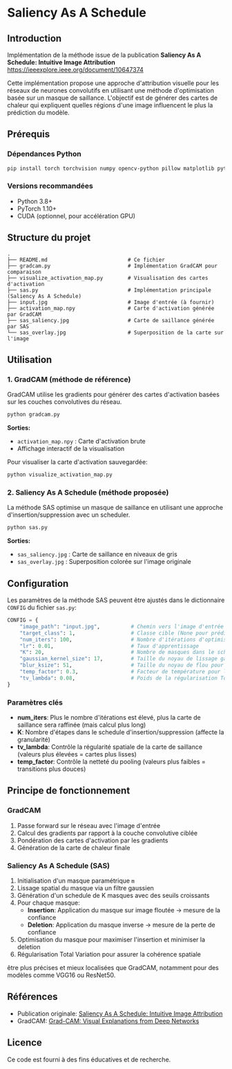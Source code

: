 # Saliency As A Schedule

## Introduction 
Implémentation de la méthode issue de la publication **Saliency As A Schedule: Intuitive Image Attribution** https://ieeexplore.ieee.org/document/10647374

Cette implémentation propose une approche d'attribution visuelle pour les réseaux de neurones convolutifs en utilisant une méthode d'optimisation basée sur un masque de saillance. L'objectif est de générer des cartes de chaleur qui expliquent quelles régions d'une image influencent le plus la prédiction du modèle.

## Prérequis

### Dépendances Python
```bash
pip install torch torchvision numpy opencv-python pillow matplotlib pytorch-grad-cam
```

### Versions recommandées
- Python 3.8+
- PyTorch 1.10+
- CUDA (optionnel, pour accélération GPU)

## Structure du projet

```
.
├── README.md                          # Ce fichier
├── gradcam.py                         # Implémentation GradCAM pour comparaison
├── visualize_activation_map.py        # Visualisation des cartes d'activation
├── sas.py                             # Implémentation principale (Saliency As A Schedule)
├── input.jpg                          # Image d'entrée (à fournir)
├── activation_map.npy                 # Carte d'activation générée par GradCAM
├── sas_saliency.jpg                   # Carte de saillance générée par SAS
└── sas_overlay.jpg                    # Superposition de la carte sur l'image
```

## Utilisation

### 1. GradCAM (méthode de référence)

GradCAM utilise les gradients pour générer des cartes d'activation basées sur les couches convolutives du réseau.

```bash
python gradcam.py
```

**Sorties:**
- `activation_map.npy` : Carte d'activation brute
- Affichage interactif de la visualisation

Pour visualiser la carte d'activation sauvegardée:
```bash
python visualize_activation_map.py
```

### 2. Saliency As A Schedule (méthode proposée)

La méthode SAS optimise un masque de saillance en utilisant une approche d'insertion/suppression avec un scheduler.

```bash
python sas.py
```

**Sorties:**
- `sas_saliency.jpg` : Carte de saillance en niveaux de gris
- `sas_overlay.jpg` : Superposition colorée sur l'image originale

## Configuration

Les paramètres de la méthode SAS peuvent être ajustés dans le dictionnaire `CONFIG` du fichier `sas.py`:

```python
CONFIG = {
    "image_path": "input.jpg",          # Chemin vers l'image d'entrée
    "target_class": 1,                  # Classe cible (None pour prédiction automatique)
    "num_iters": 100,                   # Nombre d'itérations d'optimisation
    "lr": 0.01,                         # Taux d'apprentissage
    "K": 20,                            # Nombre de masques dans le schedule
    "gaussian_kernel_size": 17,         # Taille du noyau de lissage gaussien
    "blur_ksize": 51,                   # Taille du noyau de flou pour l'arrière-plan
    "temp_factor": 0.3,                 # Facteur de température pour le pooling
    "tv_lambda": 0.08,                  # Poids de la régularisation Total Variation
}
```

### Paramètres clés

- **num_iters**: Plus le nombre d'itérations est élevé, plus la carte de saillance sera raffinée (mais calcul plus long)
- **K**: Nombre d'étapes dans le schedule d'insertion/suppression (affecte la granularité)
- **tv_lambda**: Contrôle la régularité spatiale de la carte de saillance (valeurs plus élevées = cartes plus lisses)
- **temp_factor**: Contrôle la netteté du pooling (valeurs plus faibles = transitions plus douces)

## Principe de fonctionnement

### GradCAM
1. Passe forward sur le réseau avec l'image d'entrée
2. Calcul des gradients par rapport à la couche convolutive ciblée
3. Pondération des cartes d'activation par les gradients
4. Génération de la carte de chaleur finale

### Saliency As A Schedule (SAS)
1. Initialisation d'un masque paramétrique `m`
2. Lissage spatial du masque via un filtre gaussien
3. Génération d'un schedule de K masques avec des seuils croissants
4. Pour chaque masque:
   - **Insertion**: Application du masque sur image floutée → mesure de la confiance
   - **Deletion**: Application du masque inverse → mesure de la perte de confiance
5. Optimisation du masque pour maximiser l'insertion et minimiser la deletion
6. Régularisation Total Variation pour assurer la cohérence spatiale

 être plus précises et mieux localisées que GradCAM, notamment pour des modèles comme VGG16 ou ResNet50.

## Références

- Publication originale: [Saliency As A Schedule: Intuitive Image Attribution](https://ieeexplore.ieee.org/document/10647374)
- GradCAM: [Grad-CAM: Visual Explanations from Deep Networks](https://arxiv.org/abs/1610.02391)

## Licence

Ce code est fourni à des fins éducatives et de recherche.
